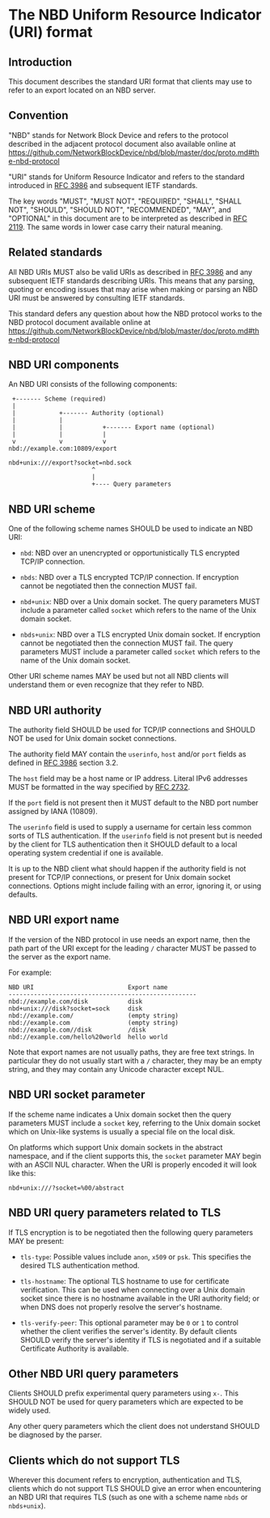 # The NBD Uniform Resource Indicator (URI) format

## Introduction

This document describes the standard URI format that clients may use
to refer to an export located on an NBD server.

## Convention

"NBD" stands for Network Block Device and refers to the protocol
described in the adjacent protocol document also available online at
<https://github.com/NetworkBlockDevice/nbd/blob/master/doc/proto.md#the-nbd-protocol>

"URI" stands for Uniform Resource Indicator and refers to the standard
introduced in [RFC 3986](https://www.ietf.org/rfc/rfc3986.txt) and
subsequent IETF standards.

The key words "MUST", "MUST NOT", "REQUIRED", "SHALL",
"SHALL NOT", "SHOULD", "SHOULD NOT", "RECOMMENDED",
"MAY", and "OPTIONAL" in this document are to be interpreted as
described in [RFC 2119](https://www.ietf.org/rfc/rfc2119.txt).
The same words in lower case carry their natural meaning.

## Related standards

All NBD URIs MUST also be valid URIs as described in
[RFC 3986](https://www.ietf.org/rfc/rfc3986.txt) and any subsequent
IETF standards describing URIs.  This means that any parsing, quoting
or encoding issues that may arise when making or parsing an NBD URI
must be answered by consulting IETF standards.

This standard defers any question about how the NBD protocol works to
the NBD protocol document available online at
<https://github.com/NetworkBlockDevice/nbd/blob/master/doc/proto.md#the-nbd-protocol>

## NBD URI components

An NBD URI consists of the following components:

     +------- Scheme (required)
     |
     |            +------- Authority (optional)
     |            |
     |            |           +------- Export name (optional)
     |            |           |
     v            v           v
    nbd://example.com:10809/export
    
    nbd+unix:///export?socket=nbd.sock
                           ^
                           |
                           +---- Query parameters

## NBD URI scheme

One of the following scheme names SHOULD be used to indicate an NBD URI:

* `nbd`: NBD over an unencrypted or opportunistically TLS encrypted
  TCP/IP connection.

* `nbds`: NBD over a TLS encrypted TCP/IP connection.  If encryption
  cannot be negotiated then the connection MUST fail.

* `nbd+unix`: NBD over a Unix domain socket.  The query parameters
  MUST include a parameter called `socket` which refers to the name of
  the Unix domain socket.

* `nbds+unix`: NBD over a TLS encrypted Unix domain socket.  If
  encryption cannot be negotiated then the connection MUST fail.  The
  query parameters MUST include a parameter called `socket` which
  refers to the name of the Unix domain socket.

Other URI scheme names MAY be used but not all NBD clients will
understand them or even recognize that they refer to NBD.

## NBD URI authority

The authority field SHOULD be used for TCP/IP connections and SHOULD
NOT be used for Unix domain socket connections.

The authority field MAY contain the `userinfo`, `host` and/or `port`
fields as defined in [RFC 3986](https://www.ietf.org/rfc/rfc3986.txt)
section 3.2.

The `host` field may be a host name or IP address.  Literal IPv6
addresses MUST be formatted in the way specified by
[RFC 2732](https://www.ietf.org/rfc/rfc2732.txt).

If the `port` field is not present then it MUST default to the NBD
port number assigned by IANA (10809).

The `userinfo` field is used to supply a username for certain less
common sorts of TLS authentication.  If the `userinfo` field is not
present but is needed by the client for TLS authentication then it
SHOULD default to a local operating system credential if one is
available.

It is up to the NBD client what should happen if the authority field
is not present for TCP/IP connections, or present for Unix domain
socket connections.  Options might include failing with an error,
ignoring it, or using defaults.

## NBD URI export name

If the version of the NBD protocol in use needs an export name, then
the path part of the URI except for the leading `/` character MUST be
passed to the server as the export name.

For example:

    NBD URI                          Export name
    ----------------------------------------------------
    nbd://example.com/disk           disk
    nbd+unix:///disk?socket=sock     disk
    nbd://example.com/               (empty string)
    nbd://example.com                (empty string)
    nbd://example.com//disk          /disk
    nbd://example.com/hello%20world  hello world

Note that export names are not usually paths, they are free text
strings.  In particular they do not usually start with a `/`
character, they may be an empty string, and they may contain any
Unicode character except NUL.

## NBD URI socket parameter

If the scheme name indicates a Unix domain socket then the query
parameters MUST include a `socket` key, referring to the Unix domain
socket which on Unix-like systems is usually a special file on the
local disk.

On platforms which support Unix domain sockets in the abstract
namespace, and if the client supports this, the `socket` parameter MAY
begin with an ASCII NUL character.  When the URI is properly encoded
it will look like this:

    nbd+unix:///?socket=%00/abstract

## NBD URI query parameters related to TLS

If TLS encryption is to be negotiated then the following query
parameters MAY be present:

* `tls-type`: Possible values include `anon`, `x509` or `psk`.  This
  specifies the desired TLS authentication method.

* `tls-hostname`: The optional TLS hostname to use for certificate
  verification.  This can be used when connecting over a Unix domain
  socket since there is no hostname available in the URI authority
  field; or when DNS does not properly resolve the server's hostname.

* `tls-verify-peer`: This optional parameter may be `0` or `1` to
  control whether the client verifies the server's identity.  By
  default clients SHOULD verify the server's identity if TLS is
  negotiated and if a suitable Certificate Authority is available.

## Other NBD URI query parameters

Clients SHOULD prefix experimental query parameters using `x-`.  This
SHOULD NOT be used for query parameters which are expected to be
widely used.

Any other query parameters which the client does not understand SHOULD
be diagnosed by the parser.

## Clients which do not support TLS

Wherever this document refers to encryption, authentication and TLS,
clients which do not support TLS SHOULD give an error when
encountering an NBD URI that requires TLS (such as one with a scheme
name `nbds` or `nbds+unix`).
